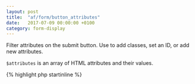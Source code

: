 ```yaml
---
layout: post
title:  "af/form/button_attributes"
date:   2017-07-09 00:00:00 +0100
category: form-display
---
```


Filter attributes on the submit button. Use to add classes, set an ID, or add new attributes.

`$attributes` is an array of HTML attributes and their values.

{% highlight php startinline %}
<?php

function filter_submit_button_attributes( $attributes, $field, $form, $args ) {
    $attributes['class'] .= ' button';
    
    return $attributes;
}
add_filter( 'af/form/button_attributes', 'filter_submit_button_attributes', 10, 4 );
add_filter( 'af/form/button_attributes/id=FORM_ID', 'filter_submit_button_attributes', 10, 4 );
add_filter( 'af/form/button_attributes/key=FORM_KEY', 'filter_submit_button_attributes', 10, 4 );

{% endhighlight %}